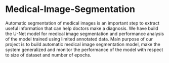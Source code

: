 # Medical-Image-Segmentation
Automatic segmentation of medical images is an important step to extract useful information that can help doctors make a diagnosis.  We have build the U-Net model for medical image segmentation and performance analysis of the model trained using limited annotated data. Main purpose of our project is to build automatic medical image segmentation model, make the system generalized and monitor the performance of the model with respect to size of dataset and number of epochs.
